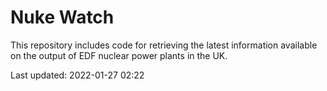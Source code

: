 # Nuke Watch

This repository includes code for retrieving the latest information available on the output of EDF nuclear power plants in the UK.

Last updated: 2022-01-27 02:22